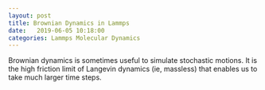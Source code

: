 ```yaml
---
layout: post
title: Brownian Dynamics in Lammps
date:   2019-06-05 10:18:00
categories: Lammps Molecular Dynamics
---
```


Brownian dynamics is sometimes useful to simulate stochastic motions.
It is the high friction limit of Langevin dynamics (ie, massless) that enables us to take much larger time steps.
